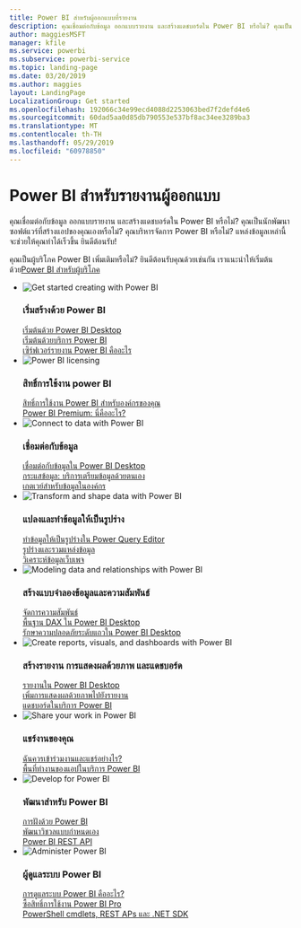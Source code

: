 ```yaml
---
title: Power BI สำหรับผู้ออกแบบที่รายงาน
description: คุณเชื่อมต่อกับข้อมูล ออกแบบรายงาน และสร้างแดชบอร์ดใน Power BI หรือไม่? คุณเป็นนักพัฒนาซอฟต์แวร์ที่สร้างแอปของคุณเองหรือผู้ดูแลระบบ Power BI หรือไม่?
author: maggiesMSFT
manager: kfile
ms.service: powerbi
ms.subservice: powerbi-service
ms.topic: landing-page
ms.date: 03/20/2019
ms.author: maggies
layout: LandingPage
LocalizationGroup: Get started
ms.openlocfilehash: 192066c34e99ecd4088d2253063bed7f2defd4e6
ms.sourcegitcommit: 60dad5aa0d85db790553e537bf8ac34ee3289ba3
ms.translationtype: MT
ms.contentlocale: th-TH
ms.lasthandoff: 05/29/2019
ms.locfileid: "60978850"
---
```

# <a name="power-bi-for-report-designers"></a>Power BI สำหรับรายงานผู้ออกแบบ

คุณเชื่อมต่อกับข้อมูล ออกแบบรายงาน และสร้างแดชบอร์ดใน Power BI หรือไม่? คุณเป็นนักพัฒนาซอฟต์แวร์ที่สร้างแอปของคุณเองหรือไม่? คุณบริหารจัดการ Power BI หรือไม่? แหล่งข้อมูลเหล่านี้จะช่วยให้คุณทำได้เร็วขึ้น ยินดีต้อนรับ!

คุณเป็นผู้บริโภค Power BI เพิ่มเติมหรือไม่? ยินดีต้อนรับคุณด้วยเช่นกัน เราแนะนำให้เริ่มต้นด้วย[Power BI สำหรับผู้บริโภค](consumer/power-bi-consumer-landing.md)

<ul class="panelContent cardsF"> 
            <li> 
                  <div class="cardSize"> 
                        <div class="cardPadding"> 
                              <div class="card"> 
                                    <div class="cardImageOuter">
                                          <div class="cardImage">
                                                <img alt="Get started creating with Power BI" src="media/power-bi-creator-landing/power-bi-designer-get-started.svg" data-linktype="relative-path">
                                          </div>
                                    </div>
                                    <div class="cardText"> 
                                          <h3>เริ่มสร้างด้วย Power BI</h3> 
                                          <p></p>
                                               <a href="desktop-what-is-desktop.md">เริ่มต้นด้วย Power BI Desktop</a><br/> 
                                               <a href="power-bi-overview.md">เริ่มต้นด้วยบริการ Power BI</a><br/> 
                                               <a href="report-server/get-started.md">เซิร์ฟเวอร์รายงาน Power BI คืออะไร</a>
                                    </div> 
                              </div> 
                        </div> 
                  </div> 
            </li>
            <li> 
                  <div class="cardSize"> 
                        <div class="cardPadding"> 
                              <div class="card"> 
                                    <div class="cardImageOuter">
                                          <div class="cardImage">
                                                <img alt="Power BI licensing" src="media/power-bi-creator-landing/power-bi-designer-licensing.svg" data-linktype="relative-path">
                                          </div>
                                    </div>
                                    <div class="cardText"> 
                                          <h3>สิทธิ์การใช้งาน power BI</h3> 
                                          <p></p>
                                                <a href="service-admin-licensing-organization.md">สิทธิ์การใช้งาน Power BI สำหรับองค์กรของคุณ</a><br/> 
                                                <a href="service-premium-what-is.md">Power BI Premium: นี่คืออะไร?</a> 
                                    </div> 
                              </div> 
                        </div> 
                  </div> 
            </li>
            <li> 
                  <div class="cardSize"> 
                        <div class="cardPadding"> 
                              <div class="card"> 
                                    <div class="cardImageOuter">
                                          <div class="cardImage">
                                                <img alt="Connect to data with Power BI" src="media/power-bi-creator-landing/power-bi-designer-connect-data.svg" data-linktype="relative-path">
                                          </div>
                                    </div>
                                    <div class="cardText"> 
                                          <h3>เชื่อมต่อกับข้อมูล</h3> 
                                          <p></p>
                                                <a href="desktop-quickstart-connect-to-data.md">เชื่อมต่อกับข้อมูลใน Power BI Desktop</a><br/> 
                                                <a href="service-dataflows-overview.md">กระแสข้อมูล: บริการเตรียมข้อมูลด้วยตนเอง</a><br/> 
                                                <a href="service-gateway-install.md">เกตเวย์สำหรับข้อมูลในองค์กร</a>
                                    </div> 
                              </div> 
                        </div> 
                  </div> 
            </li>
            <li> 
                  <div class="cardSize"> 
                        <div class="cardPadding"> 
                              <div class="card"> 
                                    <div class="cardImageOuter">
                                          <div class="cardImage">
                                                <img alt="Transform and shape data with Power BI" src="media/power-bi-creator-landing/power-bi-designer-transform-shape-data.svg" data-linktype="relative-path">
                                          </div>
                                    </div>
                                    <div class="cardText"> 
                                          <h3>แปลงและทำข้อมูลให้เป็นรูปร่าง</h3> 
                                          <p></p>
                                                <a href="desktop-common-query-tasks.md">ทำข้อมูลให้เป็นรูปร่างใน Power Query Editor</a><br/> 
                                                <a href="desktop-shape-and-combine-data.md">รูปร่างและรวมแหล่งข้อมูล</a><br/> 
                                                <a href="desktop-tutorial-importing-and-analyzing-data-from-a-web-page.md">วิเคราะห์ข้อมูลเว็บเพจ</a>
                                    </div> 
                              </div> 
                        </div> 
                  </div> 
            </li>
            <li> 
                  <div class="cardSize"> 
                        <div class="cardPadding"> 
                              <div class="card"> 
                                    <div class="cardImageOuter">
                                          <div class="cardImage">
                                                <img alt="Modeling data and relationships with Power BI" src="media/power-bi-creator-landing/power-bi-designer-modeling-data-relationships.svg" data-linktype="relative-path">
                                          </div>
                                    </div>
                                    <div class="cardText"> 
                                          <h3>สร้างแบบจำลองข้อมูลและความสัมพันธ์</h3> 
                                          <p></p>
                                                <a href="desktop-create-and-manage-relationships.md">จัดการความสัมพันธ์</a><br/>
                                                <a href="desktop-quickstart-learn-dax-basics.md">พื้นฐาน DAX ใน Power BI Desktop</a><br/> 
                                                <a href="service-admin-rls.md">รักษาความปลอดภัยระดับแถวใน Power BI Desktop</a> 
                                    </div> 
                              </div> 
                        </div> 
                  </div> 
            </li>
            <li> 
                  <div class="cardSize"> 
                        <div class="cardPadding"> 
                              <div class="card"> 
                                    <div class="cardImageOuter">
                                          <div class="cardImage">
                                                <img alt="Create reports, visuals, and dashboards with Power BI" src="media/power-bi-creator-landing/power-bi-designer-create-reports-visuals-dashboards.svg" data-linktype="relative-path">
                                          </div>
                                    </div>
                                    <div class="cardText"> 
                                          <h3>สร้างรายงาน การแสดงผลด้วยภาพ และแดชบอร์ด</h3> 
                                          <p></p>
                                                <a href="desktop-report-view.md">รายงานใน Power BI Desktop</a><br/> 
                                                <a href="power-bi-report-add-visualizations-i.md">เพิ่มการแสดงผลด้วยภาพไปยังรายงาน</a><br/> 
                                                <a href="service-dashboard-create.md">แดชบอร์ดในบริการ Power BI</a>
                                    </div> 
                              </div> 
                        </div> 
                  </div> 
            </li>
            <li> 
                  <div class="cardSize"> 
                        <div class="cardPadding"> 
                              <div class="card"> 
                                    <div class="cardImageOuter">
                                          <div class="cardImage">
                                                <img alt="Share your work in Power BI" src="media/power-bi-creator-landing/power-bi-designer-share-work.svg" data-linktype="relative-path">
                                          </div>
                                    </div>
                                    <div class="cardText"> 
                                          <h3>แชร์งานของคุณ</h3> 
                                          <p></p>
                                                <a href="service-how-to-collaborate-distribute-dashboards-reports.md">ฉันควรเข้าร่วมงานและแชร์อย่างไร?</a><br/>
                                                <a href="service-create-workspaces.md">พื้นที่ทำงานของแอปในบริการ Power BI</a> 
                                    </div> 
                              </div> 
                        </div> 
                  </div> 
            </li>
            <li> 
                  <div class="cardSize"> 
                        <div class="cardPadding"> 
                              <div class="card"> 
                                    <div class="cardImageOuter">
                                          <div class="cardImage">
                                                <img alt="Develop for Power BI" src="media/power-bi-creator-landing/power-bi-designer-develop-power-bi.svg" data-linktype="relative-path">
                                          </div>
                                    </div>
                                    <div class="cardText"> 
                                          <h3>พัฒนาสำหรับ Power BI</h3> 
                                          <p></p>
                                                <a href="developer/embedding.md">การฝังด้วย Power BI</a><br/> 
                                                <a href="developer/custom-visual-develop-tutorial.md">พัฒนาวิชวลแบบกำหนดเอง</a><br/> 
                                                <a href="https://docs.microsoft.com/rest/api/power-bi">Power BI REST API</a>
                                    </div> 
                              </div> 
                        </div> 
                  </div> 
            </li>
            <li> 
                  <div class="cardSize"> 
                        <div class="cardPadding"> 
                              <div class="card"> 
                                    <div class="cardImageOuter">
                                          <div class="cardImage">
                                                <img alt="Administer Power BI" src="media/power-bi-creator-landing/power-bi-designer-administer-power-bi.svg" data-linktype="relative-path">
                                          </div>
                                    </div>
                                    <div class="cardText"> 
                                          <h3>ผู้ดูแลระบบ Power BI</h3> 
                                          <p></p>
                                                <a href="service-admin-administering-power-bi-in-your-organization.md">การดูแลระบบ Power BI คืออะไร?</a><br/> 
                                                <a href="service-admin-purchasing-power-bi-pro.md">ซื้อสิทธิ์การใช้งาน Power BI Pro</a><br/>
                                                <a href="service-admin-reference.md">PowerShell cmdlets, REST APs และ .NET SDK</a>
                                    </div> 
                              </div> 
                        </div> 
                  </div> 
            </li>
</ul>



